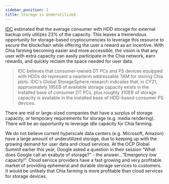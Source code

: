```yaml
---
sidebar_position: 1
title: Storage is Underutilized
---
```


[IDC](https://idcdocserv.com/US47836321) estimated that the average consumer with HDD storage for external backup only utilizes 23% of the capacity. This leaves a tremendous opportunity for storage-based cryptocurrencies to leverage this resource to secure the blockchain while offering the user a reward as an incentive. With Chia farming becoming easier and more accessible, the vision is that any user with extra capacity can easily participate in the Chia network, earn rewards, and quickly reclaim the space needed for user data.

> IDC believes that consumer-owned DT PCs and PS devices equipped with HDDs do represent a nearterm addressable TAM for storing Chia plots. IDC's Global StorageSphere research indicates that, in CY21, approximately 195EB of available storage capacity exists in the installed base of consumer DT PCs, plus roughly 310EB of storage capacity is available in the installed base of HDD-based consumer PS devices.

There are mid or large-sized companies that have a surplus of storage capacity, or temporary requirements for storage (e.g. media rendering). There will be an opportunity to leverage idle capacity for Chia farming.

We do not believe current hyperscale data centers (e.g. Microsoft, Amazon) have a large amount of underutilized storage, due to keeping up with the growing demand for user data and cloud services. At the OCP Global Summit earlier this year, Google asked a question in their session “What does Google call an exabyte of storage?” - the answer…“Emergency low capacity!”. Cloud service providers have a fast growing and very profitable market of providing ephemeral and durable storage services to customers. It would be unlikely that Chia farming is more profitable than cloud services for storage devices.
